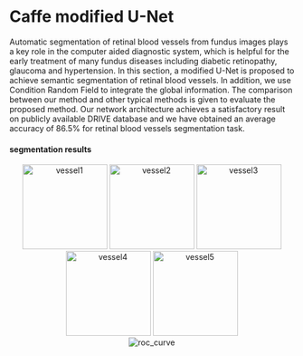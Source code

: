 # Caffe modified U-Net
  Automatic segmentation of retinal blood vessels from fundus images plays a key role in the computer aided diagnostic system, which is helpful for the early treatment of many fundus diseases including diabetic retinopathy, glaucoma and hypertension. In this section, a modified U-Net is proposed to achieve semantic segmentation of retinal blood vessels. In addition, we use Condition Random Field to integrate the global information. The comparison between our method and other typical methods is given to evaluate the proposed method. Our network architecture achieves a satisfactory result on publicly available DRIVE database and we have obtained an average accuracy of 86.5% for retinal blood vessels segmentation task.
#### segmentation results
<div align=center>
  <img src="https://github.com/actionLUO/Modified-U-Net-using-Caffeframework/blob/master/picture/01_test.png" width="150" height="150" alt="vessel1"/>
<img src="https://github.com/actionLUO/Modified-U-Net-using-Caffeframework/blob/master/picture/02_test.png" width="150" height="150" alt="vessel2"/>
<img src="https://github.com/actionLUO/Modified-U-Net-using-Caffeframework/blob/master/picture/03_test.png" width="150" height="150" alt="vessel3"/>
<img src="https://github.com/actionLUO/Modified-U-Net-using-Caffeframework/blob/master/picture/04_test.png" width="150" height="150" alt="vessel4"/>
<img src="https://github.com/actionLUO/Modified-U-Net-using-Caffeframework/blob/master/picture/05_test.png" width="150" height="150" alt="vessel5"/</div>
<div align=center>
    <img src="https://github.com/actionLUO/Modified-U-Net-using-Caffeframework/blob/master/ROC.png" alt="roc_curve"/></div>
